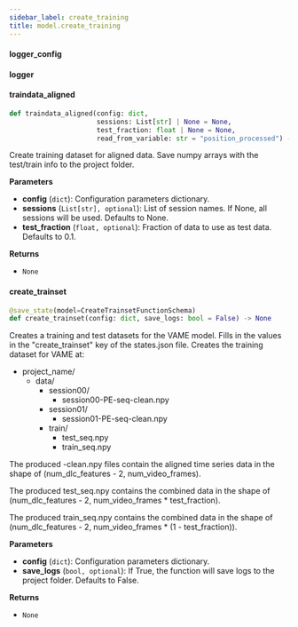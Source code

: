 ```yaml
---
sidebar_label: create_training
title: model.create_training
---
```


#### logger\_config

#### logger

#### traindata\_aligned

```python
def traindata_aligned(config: dict,
                      sessions: List[str] | None = None,
                      test_fraction: float | None = None,
                      read_from_variable: str = "position_processed") -> None
```

Create training dataset for aligned data.
Save numpy arrays with the test/train info to the project folder.

**Parameters**

* **config** (`dict`): Configuration parameters dictionary.
* **sessions** (`List[str], optional`): List of session names. If None, all sessions will be used. Defaults to None.
* **test_fraction** (`float, optional`): Fraction of data to use as test data. Defaults to 0.1.

**Returns**

* `None`

#### create\_trainset

```python
@save_state(model=CreateTrainsetFunctionSchema)
def create_trainset(config: dict, save_logs: bool = False) -> None
```

Creates a training and test datasets for the VAME model.
Fills in the values in the &quot;create_trainset&quot; key of the states.json file.
Creates the training dataset for VAME at:
- project_name/
    - data/
        - session00/
            - session00-PE-seq-clean.npy
        - session01/
            - session01-PE-seq-clean.npy
        - train/
            - test_seq.npy
            - train_seq.npy

The produced -clean.npy files contain the aligned time series data in the
shape of (num_dlc_features - 2, num_video_frames).

The produced test_seq.npy contains the combined data in the shape of (num_dlc_features - 2, num_video_frames * test_fraction).

The produced train_seq.npy contains the combined data in the shape of (num_dlc_features - 2, num_video_frames * (1 - test_fraction)).

**Parameters**

* **config** (`dict`): Configuration parameters dictionary.
* **save_logs** (`bool, optional`): If True, the function will save logs to the project folder. Defaults to False.

**Returns**

* `None`

